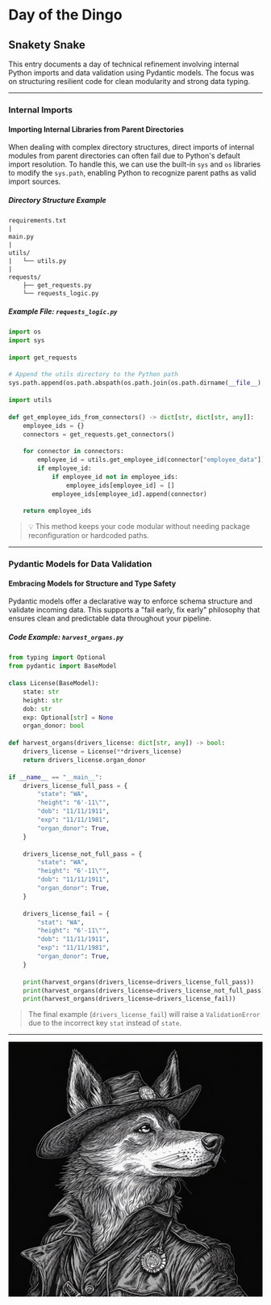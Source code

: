 # Day of the Dingo

## Snakety Snake

This entry documents a day of technical refinement involving internal Python imports and data validation using Pydantic models. The focus was on structuring resilient code for clean modularity and strong data typing.

---

### Internal Imports

#### Importing Internal Libraries from Parent Directories

When dealing with complex directory structures, direct imports of internal modules from parent directories can often fail due to Python's default import resolution. To handle this, we can use the built-in `sys` and `os` libraries to modify the `sys.path`, enabling Python to recognize parent paths as valid import sources.

##### Directory Structure Example

```
requirements.txt
|
main.py
|
utils/
|   └── utils.py
|
requests/
    ├── get_requests.py
    └── requests_logic.py
```

##### Example File: `requests_logic.py`

```python
import os
import sys

import get_requests

# Append the utils directory to the Python path
sys.path.append(os.path.abspath(os.path.join(os.path.dirname(__file__), "../utils")))

import utils

def get_employee_ids_from_connectors() -> dict[str, dict[str, any]]:
    employee_ids = {}
    connectors = get_requests.get_connectors()

    for connector in connectors:
        employee_id = utils.get_employee_id(connector["employee_data"])
        if employee_id:
            if employee_id not in employee_ids:
                employee_ids[employee_id] = []
            employee_ids[employee_id].append(connector)

    return employee_ids
```

> 💡 This method keeps your code modular without needing package reconfiguration or hardcoded paths.

---

### Pydantic Models for Data Validation

#### Embracing Models for Structure and Type Safety

Pydantic models offer a declarative way to enforce schema structure and validate incoming data. This supports a "fail early, fix early" philosophy that ensures clean and predictable data throughout your pipeline.

##### Code Example: `harvest_organs.py`

```python
from typing import Optional
from pydantic import BaseModel

class License(BaseModel):
    state: str
    height: str
    dob: str
    exp: Optional[str] = None
    organ_donor: bool

def harvest_organs(drivers_license: dict[str, any]) -> bool:
    drivers_license = License(**drivers_license)
    return drivers_license.organ_donor

if __name__ == "__main__":
    drivers_license_full_pass = {
        "state": "WA",
        "height": "6'-11\"",
        "dob": "11/11/1911",
        "exp": "11/11/1981",
        "organ_donor": True,
    }

    drivers_license_not_full_pass = {
        "state": "WA",
        "height": "6'-11\"",
        "dob": "11/11/1911",
        "organ_donor": True,
    }

    drivers_license_fail = {
        "stat": "WA",
        "height": "6'-11\"",
        "dob": "11/11/1911",
        "exp": "11/11/1981",
        "organ_donor": True,
    }

    print(harvest_organs(drivers_license=drivers_license_full_pass))
    print(harvest_organs(drivers_license=drivers_license_not_full_pass))
    print(harvest_organs(drivers_license=drivers_license_fail))
```

> The final example (`drivers_license_fail`) will raise a `ValidationError` due to the incorrect key `stat` instead of `state`.

---

![Dingo Dan](./assets/dingoDan.png)
